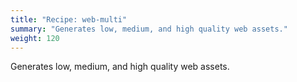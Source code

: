 ```yaml
---
title: "Recipe: web-multi"
summary: "Generates low, medium, and high quality web assets."
weight: 120
---
```


Generates low, medium, and high quality web assets.